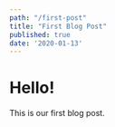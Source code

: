 ```yaml
---
path: "/first-post"
title: "First Blog Post"
published: true
date: '2020-01-13'
---
```


# Hello! 

This is our first blog post.

